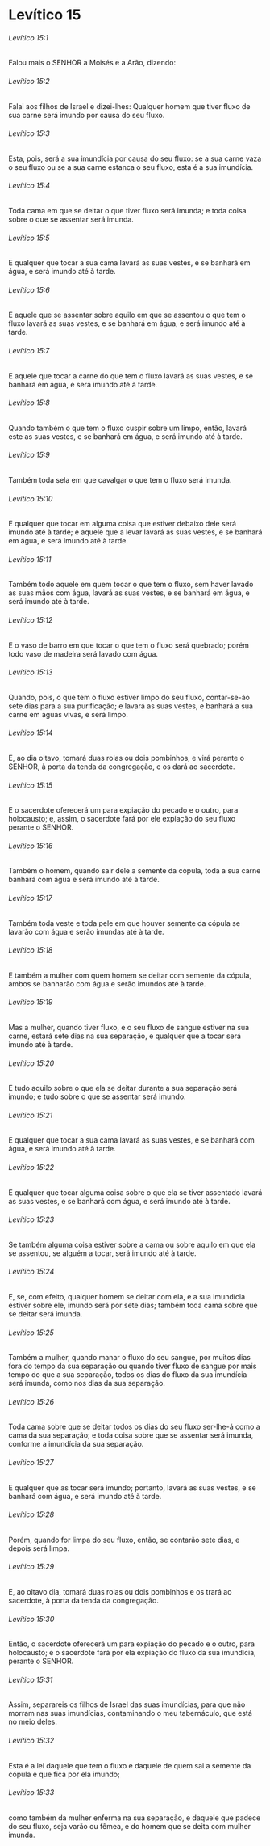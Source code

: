 # Levítico 15

###### Levítico 15:1

Falou mais o SENHOR a Moisés e a Arão, dizendo:

###### Levítico 15:2

Falai aos filhos de Israel e dizei-lhes: Qualquer homem que tiver fluxo de sua carne será imundo por causa do seu fluxo.

###### Levítico 15:3

Esta, pois, será a sua imundícia por causa do seu fluxo: se a sua carne vaza o seu fluxo ou se a sua carne estanca o seu fluxo, esta é a sua imundícia.

###### Levítico 15:4

Toda cama em que se deitar o que tiver fluxo será imunda; e toda coisa sobre o que se assentar será imunda.

###### Levítico 15:5

E qualquer que tocar a sua cama lavará as suas vestes, e se banhará em água, e será imundo até à tarde.

###### Levítico 15:6

E aquele que se assentar sobre aquilo em que se assentou o que tem o fluxo lavará as suas vestes, e se banhará em água, e será imundo até à tarde.

###### Levítico 15:7

E aquele que tocar a carne do que tem o fluxo lavará as suas vestes, e se banhará em água, e será imundo até à tarde.

###### Levítico 15:8

Quando também o que tem o fluxo cuspir sobre um limpo, então, lavará este as suas vestes, e se banhará em água, e será imundo até à tarde.

###### Levítico 15:9

Também toda sela em que cavalgar o que tem o fluxo será imunda.

###### Levítico 15:10

E qualquer que tocar em alguma coisa que estiver debaixo dele será imundo até à tarde; e aquele que a levar lavará as suas vestes, e se banhará em água, e será imundo até à tarde.

###### Levítico 15:11

Também todo aquele em quem tocar o que tem o fluxo, sem haver lavado as suas mãos com água, lavará as suas vestes, e se banhará em água, e será imundo até à tarde.

###### Levítico 15:12

E o vaso de barro em que tocar o que tem o fluxo será quebrado; porém todo vaso de madeira será lavado com água.

###### Levítico 15:13

Quando, pois, o que tem o fluxo estiver limpo do seu fluxo, contar-se-ão sete dias para a sua purificação; e lavará as suas vestes, e banhará a sua carne em águas vivas, e será limpo.

###### Levítico 15:14

E, ao dia oitavo, tomará duas rolas ou dois pombinhos, e virá perante o SENHOR, à porta da tenda da congregação, e os dará ao sacerdote.

###### Levítico 15:15

E o sacerdote oferecerá um para expiação do pecado e o outro, para holocausto; e, assim, o sacerdote fará por ele expiação do seu fluxo perante o SENHOR.

###### Levítico 15:16

Também o homem, quando sair dele a semente da cópula, toda a sua carne banhará com água e será imundo até à tarde.

###### Levítico 15:17

Também toda veste e toda pele em que houver semente da cópula se lavarão com água e serão imundas até à tarde.

###### Levítico 15:18

E também a mulher com quem homem se deitar com semente da cópula, ambos se banharão com água e serão imundos até à tarde.

###### Levítico 15:19

Mas a mulher, quando tiver fluxo, e o seu fluxo de sangue estiver na sua carne, estará sete dias na sua separação, e qualquer que a tocar será imundo até à tarde.

###### Levítico 15:20

E tudo aquilo sobre o que ela se deitar durante a sua separação será imundo; e tudo sobre o que se assentar será imundo.

###### Levítico 15:21

E qualquer que tocar a sua cama lavará as suas vestes, e se banhará com água, e será imundo até à tarde.

###### Levítico 15:22

E qualquer que tocar alguma coisa sobre o que ela se tiver assentado lavará as suas vestes, e se banhará com água, e será imundo até à tarde.

###### Levítico 15:23

Se também alguma coisa estiver sobre a cama ou sobre aquilo em que ela se assentou, se alguém a tocar, será imundo até à tarde.

###### Levítico 15:24

E, se, com efeito, qualquer homem se deitar com ela, e a sua imundícia estiver sobre ele, imundo será por sete dias; também toda cama sobre que se deitar será imunda.

###### Levítico 15:25

Também a mulher, quando manar o fluxo do seu sangue, por muitos dias fora do tempo da sua separação ou quando tiver fluxo de sangue por mais tempo do que a sua separação, todos os dias do fluxo da sua imundícia será imunda, como nos dias da sua separação.

###### Levítico 15:26

Toda cama sobre que se deitar todos os dias do seu fluxo ser-lhe-á como a cama da sua separação; e toda coisa sobre que se assentar será imunda, conforme a imundícia da sua separação.

###### Levítico 15:27

E qualquer que as tocar será imundo; portanto, lavará as suas vestes, e se banhará com água, e será imundo até à tarde.

###### Levítico 15:28

Porém, quando for limpa do seu fluxo, então, se contarão sete dias, e depois será limpa.

###### Levítico 15:29

E, ao oitavo dia, tomará duas rolas ou dois pombinhos e os trará ao sacerdote, à porta da tenda da congregação.

###### Levítico 15:30

Então, o sacerdote oferecerá um para expiação do pecado e o outro, para holocausto; e o sacerdote fará por ela expiação do fluxo da sua imundícia, perante o SENHOR.

###### Levítico 15:31

Assim, separareis os filhos de Israel das suas imundícias, para que não morram nas suas imundícias, contaminando o meu tabernáculo, que está no meio deles.

###### Levítico 15:32

Esta é a lei daquele que tem o fluxo e daquele de quem sai a semente da cópula e que fica por ela imundo;

###### Levítico 15:33

como também da mulher enferma na sua separação, e daquele que padece do seu fluxo, seja varão ou fêmea, e do homem que se deita com mulher imunda.

